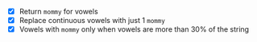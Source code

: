 * [X] Return `mommy` for vowels
* [X] Replace continuous vowels with just 1 `mommy`
* [X] Vowels with `mommy` only when vowels are more than 30% of the string
